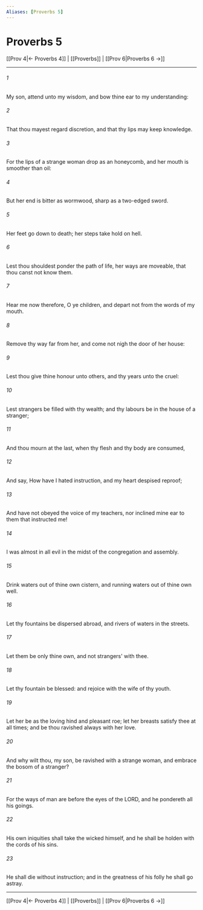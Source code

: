 ```yaml
---
Aliases: [Proverbs 5]
---
```

# Proverbs 5

[[Prov 4|← Proverbs 4]] | [[Proverbs]] | [[Prov 6|Proverbs 6 →]]
***



###### 1 
My son, attend unto my wisdom, and bow thine ear to my understanding: 

###### 2 
That thou mayest regard discretion, and that thy lips may keep knowledge. 

###### 3 
For the lips of a strange woman drop as an honeycomb, and her mouth is smoother than oil: 

###### 4 
But her end is bitter as wormwood, sharp as a two-edged sword. 

###### 5 
Her feet go down to death; her steps take hold on hell. 

###### 6 
Lest thou shouldest ponder the path of life, her ways are moveable, that thou canst not know them. 

###### 7 
Hear me now therefore, O ye children, and depart not from the words of my mouth. 

###### 8 
Remove thy way far from her, and come not nigh the door of her house: 

###### 9 
Lest thou give thine honour unto others, and thy years unto the cruel: 

###### 10 
Lest strangers be filled with thy wealth; and thy labours be in the house of a stranger; 

###### 11 
And thou mourn at the last, when thy flesh and thy body are consumed, 

###### 12 
And say, How have I hated instruction, and my heart despised reproof; 

###### 13 
And have not obeyed the voice of my teachers, nor inclined mine ear to them that instructed me! 

###### 14 
I was almost in all evil in the midst of the congregation and assembly. 

###### 15 
Drink waters out of thine own cistern, and running waters out of thine own well. 

###### 16 
Let thy fountains be dispersed abroad, and rivers of waters in the streets. 

###### 17 
Let them be only thine own, and not strangers' with thee. 

###### 18 
Let thy fountain be blessed: and rejoice with the wife of thy youth. 

###### 19 
Let her be as the loving hind and pleasant roe; let her breasts satisfy thee at all times; and be thou ravished always with her love. 

###### 20 
And why wilt thou, my son, be ravished with a strange woman, and embrace the bosom of a stranger? 

###### 21 
For the ways of man are before the eyes of the LORD, and he pondereth all his goings. 

###### 22 
His own iniquities shall take the wicked himself, and he shall be holden with the cords of his sins. 

###### 23 
He shall die without instruction; and in the greatness of his folly he shall go astray.

***
[[Prov 4|← Proverbs 4]] | [[Proverbs]] | [[Prov 6|Proverbs 6 →]]
